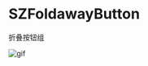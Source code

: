 # SZFoldawayButton
折叠按钮组
<!--![image](https://github.com/ButBueatiful/dotvim/raw/master/screenshots/vim-screenshot.jpg)-->
![gif](http://code.cocoachina.com/uploads/attachments/20160525/131156/02fccf90d25cb4bb6e54a328e8dcc2ff.gif) 

